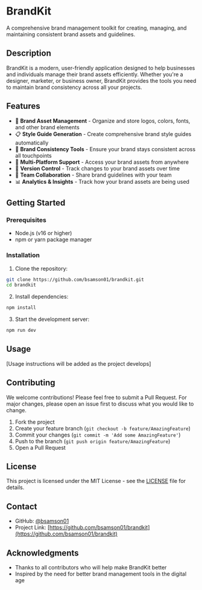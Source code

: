 # BrandKit

A comprehensive brand management toolkit for creating, managing, and maintaining consistent brand assets and guidelines.

## Description

BrandKit is a modern, user-friendly application designed to help businesses and individuals manage their brand assets efficiently. Whether you're a designer, marketer, or business owner, BrandKit provides the tools you need to maintain brand consistency across all your projects.

## Features

- 🎨 **Brand Asset Management** - Organize and store logos, colors, fonts, and other brand elements
- 📋 **Style Guide Generation** - Create comprehensive brand style guides automatically
- 🎯 **Brand Consistency Tools** - Ensure your brand stays consistent across all touchpoints
- 📱 **Multi-Platform Support** - Access your brand assets from anywhere
- 🔄 **Version Control** - Track changes to your brand assets over time
- 👥 **Team Collaboration** - Share brand guidelines with your team
- 📊 **Analytics & Insights** - Track how your brand assets are being used

## Getting Started

### Prerequisites

- Node.js (v16 or higher)
- npm or yarn package manager

### Installation

1. Clone the repository:
```bash
git clone https://github.com/bsamson01/brandkit.git
cd brandkit
```

2. Install dependencies:
```bash
npm install
```

3. Start the development server:
```bash
npm run dev
```

## Usage

[Usage instructions will be added as the project develops]

## Contributing

We welcome contributions! Please feel free to submit a Pull Request. For major changes, please open an issue first to discuss what you would like to change.

1. Fork the project
2. Create your feature branch (`git checkout -b feature/AmazingFeature`)
3. Commit your changes (`git commit -m 'Add some AmazingFeature'`)
4. Push to the branch (`git push origin feature/AmazingFeature`)
5. Open a Pull Request

## License

This project is licensed under the MIT License - see the [LICENSE](LICENSE) file for details.

## Contact

- GitHub: [@bsamson01](https://github.com/bsamson01)
- Project Link: [https://github.com/bsamson01/brandkit](https://github.com/bsamson01/brandkit)

## Acknowledgments

- Thanks to all contributors who will help make BrandKit better
- Inspired by the need for better brand management tools in the digital age
